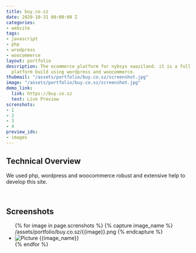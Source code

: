 ```yaml
---
title: buy.co.sz
date: 2020-10-31 00:00:00 Z
categories:
- website
tags:
- javascript
- php
- wrodpress
- woocommerce
layout: portfolio
description: The ecommerce platform for nybsys swaziland. it is a full e-commerce
  platform build using wordpress and woocommerce.
thubmail: "/assets/portfolio/buy.co.sz/screenshot.jpg"
image: "/assets/portfolio/buy.co.sz/screenshot.jpg"
demo_link:
  link: https://buy.co.sz
  text: Live Preview
screnshots:
- 1
- 2
- 3
- 4
preview_ids:
- images
---
```


## Technical Overview

We used php, wordpress and woocommerce robust and extensive help to develop this site.

<br />

## Screenshots

<div class="image-viewer">
  <ul id="images" class="unlist">
  {% for image in page.screnshots %}
    {% capture image_name %}
       /assets/portfolio/buy.co.sz/{{image}}.png
    {% endcapture %}
    <li>
      <img loading="lazy" src="{{image_name}}" alt="Picture {{image_name}}">
    </li>
    {% endfor %}
  </ul>
</div>
